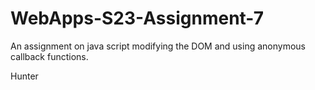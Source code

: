 # WebApps-S23-Assignment-7
An assignment on java script modifying the DOM and using anonymous callback functions.

Hunter
